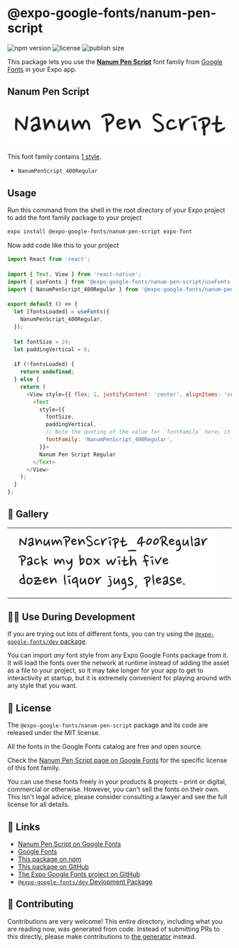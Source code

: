 # @expo-google-fonts/nanum-pen-script

![npm version](https://flat.badgen.net/npm/v/@expo-google-fonts/nanum-pen-script)
![license](https://flat.badgen.net/github/license/expo/google-fonts)
![publish size](https://flat.badgen.net/packagephobia/install/@expo-google-fonts/nanum-pen-script)

This package lets you use the [**Nanum Pen Script**](https://fonts.google.com/specimen/Nanum+Pen+Script) font family from [Google Fonts](https://fonts.google.com/) in your Expo app.

## Nanum Pen Script

![Nanum Pen Script](./font-family.png)

This font family contains [1 style](#-gallery).

- `NanumPenScript_400Regular`

## Usage

Run this command from the shell in the root directory of your Expo project to add the font family package to your project
```sh
expo install @expo-google-fonts/nanum-pen-script expo-font
```

Now add code like this to your project
```js
import React from 'react';

import { Text, View } from 'react-native';
import { useFonts } from '@expo-google-fonts/nanum-pen-script/useFonts';
import { NanumPenScript_400Regular } from '@expo-google-fonts/nanum-pen-script/400Regular';

export default () => {
  let [fontsLoaded] = useFonts({
    NanumPenScript_400Regular,
  });

  let fontSize = 24;
  let paddingVertical = 6;

  if (!fontsLoaded) {
    return undefined;
  } else {
    return (
      <View style={{ flex: 1, justifyContent: 'center', alignItems: 'center' }}>
        <Text
          style={{
            fontSize,
            paddingVertical,
            // Note the quoting of the value for `fontFamily` here; it expects a string!
            fontFamily: 'NanumPenScript_400Regular',
          }}>
          Nanum Pen Script Regular
        </Text>
      </View>
    );
  }
};

```

## 🔡 Gallery


||||
|-|-|-|
|![NanumPenScript_400Regular](.//400Regular/NanumPenScript_400Regular.ttf.png)||||


## 👩‍💻 Use During Development

If you are trying out lots of different fonts, you can try using the [`@expo-google-fonts/dev` package](https://github.com/freeboub/google-fonts/tree/master/font-packages/dev#readme).

You can import *any* font style from any Expo Google Fonts package from it. It will load the fonts
over the network at runtime instead of adding the asset as a file to your project, so it may take longer
for your app to get to interactivity at startup, but it is extremely convenient
for playing around with any style that you want.

## 📖 License

The `@expo-google-fonts/nanum-pen-script` package and its code are released under the MIT license.

All the fonts in the Google Fonts catalog are free and open source.

Check the [Nanum Pen Script page on Google Fonts](https://fonts.google.com/specimen/Nanum+Pen+Script) for the specific license of this font family.

You can use these fonts freely in your products & projects - print or digital, commercial or otherwise. However, you can't sell the fonts on their own. This isn't legal advice, please consider consulting a lawyer and see the full license for all details.

## 🔗 Links

- [Nanum Pen Script on Google Fonts](https://fonts.google.com/specimen/Nanum+Pen+Script)
- [Google Fonts](https://fonts.google.com/)
- [This package on npm](https://www.npmjs.com/package/@expo-google-fonts/nanum-pen-script)
- [This package on GitHub](https://github.com/freeboub/google-fonts/tree/master/font-packages/nanum-pen-script)
- [The Expo Google Fonts project on GitHub](https://github.com/freeboub/google-fonts)
- [`@expo-google-fonts/dev` Devlopment Package](https://github.com/freeboub/google-fonts/tree/master/font-packages/dev)

## 🤝 Contributing

Contributions are very welcome! This entire directory, including what you are reading now, was generated from code. Instead of submitting PRs to this directly, please make contributions to [the generator](https://github.com/freeboub/google-fonts/tree/master/packages/generator) instead.
